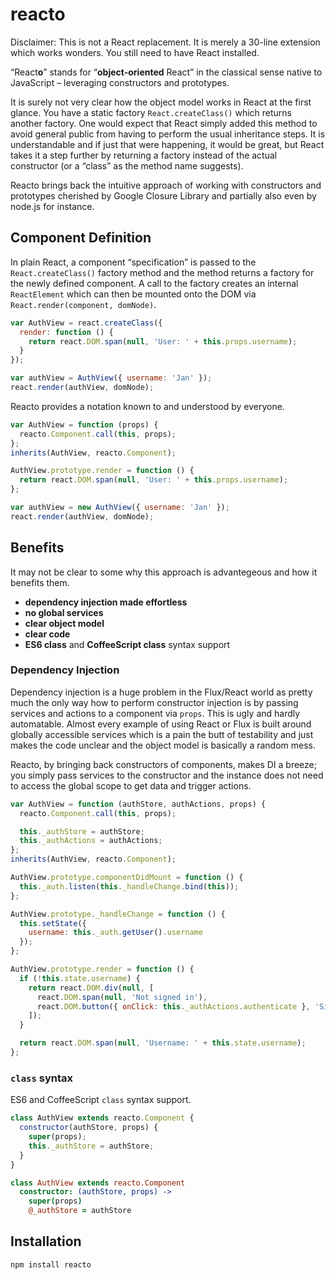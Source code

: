 # reacto

Disclaimer: This is not a React replacement. It is merely a 30-line extension which works wonders. You still need to have React installed.

“React**o**” stands for “**object-oriented** React” in the classical sense native to JavaScript – leveraging constructors and prototypes.

It is surely not very clear how the object model works in React at the first glance. You have a static factory `React.createClass()` which returns another factory. One would expect that React simply added this method to avoid general public from having to perform the usual inheritance steps. It is understandable and if just that were happening, it would be great, but React takes it a step further by returning a factory instead of the actual constructor (or a “class” as the method name suggests).

Reacto brings back the intuitive approach of working with constructors and prototypes cherished by Google Closure Library and partially also even by node.js for instance.

## Component Definition

In plain React, a component “specification” is passed to the `React.createClass()` factory method and the method returns a factory for the newly defined component. A call to the factory creates an internal `ReactElement` which can then be mounted onto the DOM via `React.render(component, domNode)`.

```javascript
var AuthView = react.createClass({
  render: function () {
    return react.DOM.span(null, 'User: ' + this.props.username);
  }
});

var authView = AuthView({ username: 'Jan' });
react.render(authView, domNode);
```

Reacto provides a notation known to and understood by everyone.

```javascript
var AuthView = function (props) {
  reacto.Component.call(this, props);
};
inherits(AuthView, reacto.Component);

AuthView.prototype.render = function () {
  return react.DOM.span(null, 'User: ' + this.props.username);
};

var authView = new AuthView({ username: 'Jan' });
react.render(authView, domNode);
```

## Benefits

It may not be clear to some why this approach is advantegeous and how it benefits them.

- **dependency injection made effortless**
- **no global services**
- **clear object model**
- **clear code**
- **ES6 class** and **CoffeeScript class** syntax support

### Dependency Injection

Dependency injection is a huge problem in the Flux/React world as pretty much the only way how to perform constructor injection is by passing services and actions to a component via `props`. This is ugly and hardly automatable. Almost every example of using React or Flux is built around globally accessible services which is a pain the butt of testability and just makes the code unclear and the object model is basically a random mess.

Reacto, by bringing back constructors of components, makes DI a breeze; you simply pass services to the constructor and the instance does not need to access the global scope to get data and trigger actions.

```javascript
var AuthView = function (authStore, authActions, props) {
  reacto.Component.call(this, props);

  this._authStore = authStore;
  this._authActions = authActions;
};
inherits(AuthView, reacto.Component);

AuthView.prototype.componentDidMount = function () {
  this._auth.listen(this._handleChange.bind(this));
};

AuthView.prototype._handleChange = function () {
  this.setState({
    username: this._auth.getUser().username
  });
};

AuthView.prototype.render = function () {
  if (!this.state.username) {
    return react.DOM.div(null, [
      react.DOM.span(null, 'Not signed in'),
      react.DOM.button({ onClick: this._authActions.authenticate }, 'Sign in!')
    ]);
  }

  return react.DOM.span(null, 'Username: ' + this.state.username);
};
```

### `class` syntax

ES6 and CoffeeScript `class` syntax support.

```javascript
class AuthView extends reacto.Component {
  constructor(authStore, props) {
    super(props);
    this._authStore = authStore;
  }
}
```

```coffeescript
class AuthView extends reacto.Component
  constructor: (authStore, props) ->
    super(props)
    @_authStore = authStore
```

## Installation

```
npm install reacto
```
